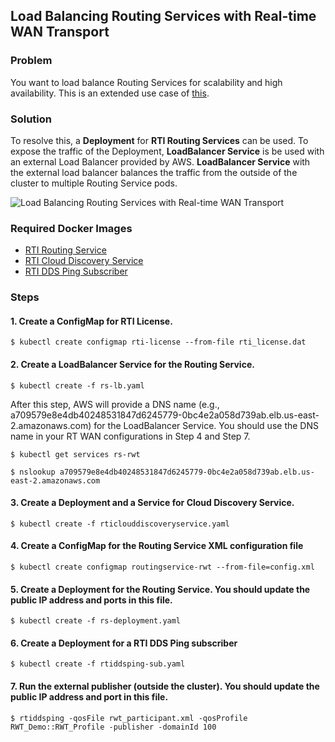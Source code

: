 ## Load Balancing Routing Services with Real-time WAN Transport

### Problem

You want to load balance Routing Services for scalability and high availability. This is an extended use case of [this](../routingservice_rwt). 

### Solution

To resolve this, a **Deployment** for **RTI Routing Services** can be used. To expose the traffic of the Deployment, **LoadBalancer Service** is be used with an external Load Balancer provided by AWS. **LoadBalancer Service** with the external load balancer balances the traffic from the outside of the cluster to multiple Routing Service pods. 

![Load Balancing Routing Services with Real-time WAN Transport](routingservice_rwt_lb.png)

### Required Docker Images
- [RTI Routing Service](../dockerfiles/rti_routingservice)
- [RTI Cloud Discovery Service](../dockerfiles/rti_clouddiscoveryservice)
- [RTI DDS Ping Subscriber](../dockerfiles/rti_ddsping_sub)

### Steps

#### 1. Create a ConfigMap for RTI License.
`$ kubectl create configmap rti-license --from-file rti_license.dat`

#### 2. Create a LoadBalancer Service for the Routing Service. 
`$ kubectl create -f rs-lb.yaml`

After this step, AWS will provide a DNS name (e.g., a709579e8e4db40248531847d6245779-0bc4e2a058d739ab.elb.us-east-2.amazonaws.com) for the LoadBalancer Service. You should use the DNS name in your RT WAN configurations in Step 4 and Step 7.

`$ kubectl get services rs-rwt`

`$ nslookup a709579e8e4db40248531847d6245779-0bc4e2a058d739ab.elb.us-east-2.amazonaws.com`

#### 3. Create a Deployment and a Service for Cloud Discovery Service.
`$ kubectl create -f rticlouddiscoveryservice.yaml`

#### 4. Create a ConfigMap for the Routing Service XML configuration file
`$ kubectl create configmap routingservice-rwt --from-file=config.xml`

#### 5. Create a Deployment for the Routing Service. You should update the public IP address and ports in this file. 
`$ kubectl create -f rs-deployment.yaml`

#### 6. Create a Deployment for a RTI DDS Ping subscriber
`$ kubectl create -f rtiddsping-sub.yaml`

#### 7. Run the external publisher (outside the cluster). You should update the public IP address and port in this file.
`$ rtiddsping -qosFile rwt_participant.xml -qosProfile RWT_Demo::RWT_Profile -publisher -domainId 100`